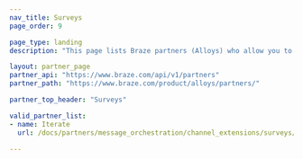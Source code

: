```yaml
---
nav_title: Surveys
page_order: 9

page_type: landing
description: "This page lists Braze partners (Alloys) who allow you to create targeted, user-friendly surveys."

layout: partner_page
partner_api: "https://www.braze.com/api/v1/partners"
partner_path: "https://www.braze.com/product/alloys/partners/"

partner_top_header: "Surveys"

valid_partner_list:
- name: Iterate
  url: /docs/partners/message_orchestration/channel_extensions/surveys/iterate/

---
```

